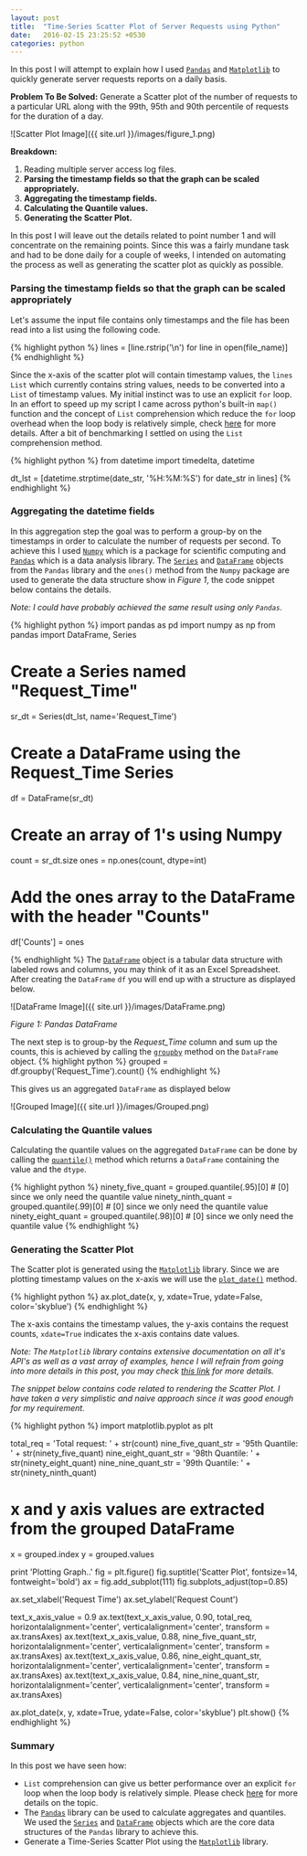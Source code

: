 ```yaml
---
layout: post
title:  "Time-Series Scatter Plot of Server Requests using Python"
date:   2016-02-15 23:25:52 +0530
categories: python
---
```

In this post I will attempt to explain how I used [`Pandas`][Pandas] and [`Matplotlib`][Matplotlib] to quickly generate server requests reports on a daily basis. 

__Problem To Be Solved:__ Generate a Scatter plot of the number of requests to a particular URL along with the 99th, 95th and 90th percentile of requests for the duration of a day.

![Scatter Plot Image]({{ site.url }}/images/figure_1.png)

__Breakdown:__

1. Reading multiple server access log files.
2. __Parsing the timestamp fields so that the graph can be scaled appropriately.__
3. __Aggregating the timestamp fields.__
4. __Calculating the Quantile values.__
5. __Generating the Scatter Plot.__

In this post I will leave out the details related to point number 1 and will concentrate on the remaining points. Since this was a fairly mundane task and had to be done daily for a couple of weeks, I intended on automating the process as well as generating the scatter plot as quickly as possible. 

### Parsing the timestamp fields so that the graph can be scaled appropriately
Let's assume the input file contains only timestamps and the file has been read into a list using the following code. 

{% highlight python %}
lines = [line.rstrip('\n') for line in open(file_name)]
{% endhighlight %}

Since the x-axis of the scatter plot will contain timestamp values, the `lines` `List` which currently contains string values, needs to be converted into a `List` of timestamp values. My initial instinct was to use an explicit `for` loop. In an effort to speed up my script I came across python's built-in `map()` function and the concept of `List` comprehension which reduce the `for` loop overhead when the loop body is relatively simple, check [here][Python-optimization] for more details. After a bit of benchmarking I settled on using the `List` comprehension method.

{% highlight python %}
from datetime import timedelta, datetime

dt_lst = [datetime.strptime(date_str, '%H:%M:%S') for date_str in lines]
{% endhighlight %}

### Aggregating the datetime fields
In this aggregation step the goal was to perform a group-by on the timestamps in order to calculate the number of requests per second. To achieve this I used [`Numpy`][Numpy] which is a package for scientific computing and [`Pandas`][Pandas] which is a data analysis library. The [`Series`][Series] and [`DataFrame`][DataFrame] objects from the `Pandas` library and the `ones()` method from the `Numpy` package are used to generate the data structure show in *Figure 1*, the code snippet below contains the details.

_Note: I could have probably achieved the same result using only `Pandas`._

{% highlight python %}
import pandas as pd
import numpy as np
from pandas import DataFrame, Series

# Create a Series named "Request_Time"
sr_dt = Series(dt_lst, name='Request_Time') 
# Create a DataFrame using the Request_Time Series
df = DataFrame(sr_dt)
# Create an array of 1's using Numpy
count = sr_dt.size
ones = np.ones(count, dtype=int)
# Add the ones array to the DataFrame with the header "Counts"
df['Counts'] = ones

{% endhighlight %}
The [`DataFrame`][DataFrame] object is a tabular data structure with labeled rows and columns, you may think of it as an Excel Spreadsheet. After creating the `DataFrame` `df` you will end up with a structure as displayed below.

![DataFrame Image]({{ site.url }}/images/DataFrame.png)

*Figure 1: Pandas DataFrame*

The next step is to group-by the _Request_Time_ column and sum up the counts, this is achieved by calling the [`groupby`][GroupBy] method on the `DataFrame` object.
{% highlight python %}
grouped = df.groupby('Request_Time').count()
{% endhighlight %}

This gives us an aggregated `DataFrame` as displayed below

![Grouped Image]({{ site.url }}/images/Grouped.png)

### Calculating the Quantile values
Calculating the quantile values on the aggregated `DataFrame` can be done by calling the [`quantile()`][Quantile] method which returns a `DataFrame` containing the value and the `dtype`.

{% highlight python %}
ninety_five_quant = grouped.quantile(.95)[0] # [0] since we only need the quantile value
ninety_ninth_quant = grouped.quantile(.99)[0] # [0] since we only need the quantile value
ninety_eight_quant = grouped.quantile(.98)[0] # [0] since we only need the quantile value
{% endhighlight %}

### Generating the Scatter Plot
The Scatter plot is generated using the [`Matplotlib`][Matplotlib] library. Since we are plotting timestamp values on the x-axis we will use the [`plot_date()`][PlotDate] method.

{% highlight python %}
ax.plot_date(x, y, xdate=True, ydate=False, color='skyblue')
{% endhighlight %}

The x-axis contains the timestamp values, the y-axis contains the request counts, `xdate=True` indicates the x-axis contains date values.

_Note: The `Matplotlib` library contains extensive documentation on all it's API's as well as a vast array of examples, hence I will refrain from going into more details in this post, you may check [this link][PlotDateExample] for more details._

_The snippet below contains code related to rendering the Scatter Plot. I have taken a very simplistic and naive approach since it was good enough for my requirement._ 

{% highlight python %}
import matplotlib.pyplot as plt

total_req =  'Total request: ' + str(count)
nine_five_quant_str =  '95th Quantile: ' + str(ninety_five_quant)
nine_eight_quant_str =  '98th Quantile: ' + str(ninety_eight_quant)
nine_nine_quant_str = '99th Quantile: ' + str(ninety_ninth_quant)

# x and y axis values are extracted from the grouped DataFrame
x = grouped.index
y = grouped.values

print 'Plotting Graph..'
fig = plt.figure()
fig.suptitle('Scatter Plot', fontsize=14, fontweight='bold')
ax = fig.add_subplot(111)
fig.subplots_adjust(top=0.85)

ax.set_xlabel('Request Time')
ax.set_ylabel('Request Count')

text_x_axis_value = 0.9
ax.text(text_x_axis_value, 0.90, total_req, horizontalalignment='center', verticalalignment='center', transform = ax.transAxes)
ax.text(text_x_axis_value, 0.88, nine_five_quant_str, horizontalalignment='center', verticalalignment='center', transform = ax.transAxes)
ax.text(text_x_axis_value, 0.86, nine_eight_quant_str, horizontalalignment='center', verticalalignment='center', transform = ax.transAxes)
ax.text(text_x_axis_value, 0.84, nine_nine_quant_str, horizontalalignment='center', verticalalignment='center', transform = ax.transAxes)

ax.plot_date(x, y, xdate=True, ydate=False, color='skyblue')
plt.show()
{% endhighlight %}

### Summary
In this post we have seen how:

* `List` comprehension can give us better performance over an explicit `for` loop when the loop body is relatively simple. Please check [here][Python-optimization] for more details on the topic.
* The [`Pandas`][Pandas] library can be used to calculate aggregates and quantiles. We used the [`Series`][Series] and [`DataFrame`][DataFrame] objects which are the core data structures of the `Pandas` library to achieve this.
* Generate a Time-Series Scatter Plot using the [`Matplotlib`][Matplotlib] library.

[Python-optimization]:https://wiki.python.org/moin/PythonSpeed/PerformanceTips#Loops
[Numpy]:http://www.numpy.org/
[Pandas]:http://pandas.pydata.org/
[DataFrame]:http://pandas.pydata.org/pandas-docs/stable/generated/pandas.DataFrame.html
[Series]:http://pandas.pydata.org/pandas-docs/stable/generated/pandas.Series.html
[GroupBy]:http://pandas.pydata.org/pandas-docs/stable/generated/pandas.DataFrame.groupby.html#pandas.DataFrame.groupby
[Quantile]:http://pandas.pydata.org/pandas-docs/stable/generated/pandas.DataFrame.quantile.html#pandas.DataFrame.quantile
[Matplotlib]:http://matplotlib.org/
[PlotDate]:http://matplotlib.org/api/pyplot_api.html#matplotlib.pyplot.plot_date
[PlotDateExample]:http://matplotlib.org/examples/pylab_examples/date_demo1.html